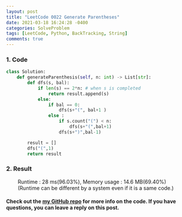 ```yaml
---
layout: post
title: "LeetCode 0022 Generate Parentheses"
date: 2021-03-18 16:24:28 -0400
categories: SolveProblem
tags: [LeetCode, Python, BackTracking, String]
comments: true
---
```


### 1. Code
```python
class Solution:
    def generateParenthesis(self, n: int) -> List[str]:
        def dfs(s, bal):
            if len(s) == 2*n: # when s is completed
                return result.append(s)
            else:
                if bal == 0:
                    dfs(s+"(", bal+1 )
                else :
                    if s.count("(") < n:
                        dfs(s+"(",bal+1)
                    dfs(s+")",bal-1)

        result = []
        dfs("(",1)
        return result
```

### 2. Result
&nbsp;&nbsp;&nbsp;&nbsp;&nbsp;&nbsp;&nbsp;&nbsp;Runtime : 28 ms(96.03%), Memory usage : 14.6 MB(69.40%)  
&nbsp;&nbsp;&nbsp;&nbsp;&nbsp;&nbsp;&nbsp;&nbsp;(Runtime can be different by a system even if it is a same code.)

#### Check out the [my GitHub repo][hyuk-gh] for more info on the code. If you have questions, you can leave a reply on this post.
[hyuk-gh]: https://github.com/dlgur1994/StudyAlgorithms
